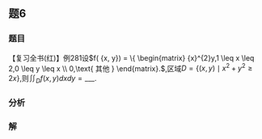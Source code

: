 ## 题6
### 题目
【复习全书(红)】例281设$f( {x, y})  = \{  \begin{matrix} {x}^{2}y,1 \leq  x \leq  2,0 \leq  y \leq  x \\  0,\text{ 其他 } \end{matrix}.$,区域$D = \{  {( {x, y})  \mid  {x}^{2} + {y}^{2} \geq  {2x}}\}$,则${\iint }_{D}f( {x, y}) {dxdy} = {\_ \_ \_ }.$
### 分析

### 解